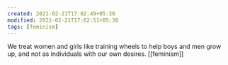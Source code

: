 ```yaml
---
created: 2021-02-21T17:02:49+05:30
modified: 2021-02-21T17:02:51+05:30
tags: [feminism]
---
```


We treat women and girls like training wheels to help boys and men grow up, and not as individuals with our own desires.
[[feminism]]
